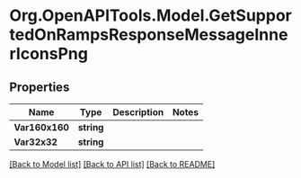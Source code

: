 # Org.OpenAPITools.Model.GetSupportedOnRampsResponseMessageInnerIconsPng

## Properties

Name | Type | Description | Notes
------------ | ------------- | ------------- | -------------
**Var160x160** | **string** |  | 
**Var32x32** | **string** |  | 

[[Back to Model list]](../README.md#documentation-for-models) [[Back to API list]](../README.md#documentation-for-api-endpoints) [[Back to README]](../README.md)

